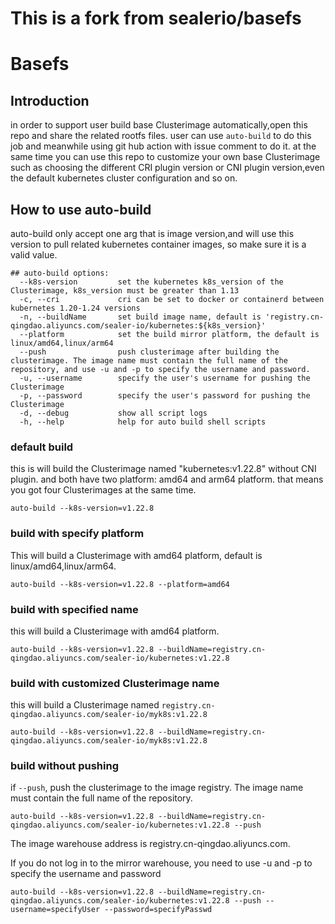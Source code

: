 # This is a fork from sealerio/basefs

# Basefs

## Introduction

in order to support user build base Clusterimage automatically,open this repo and share the related rootfs files. user can
use `auto-build` to do this job and meanwhile using git hub action with issue comment to do it. at the same time you can
use this repo to customize your own base Clusterimage such as choosing the different CRI plugin version or CNI plugin
version,even the default kubernetes cluster configuration and so on.

## How to use auto-build

auto-build only accept one arg that is image version,and will use this version to pull related kubernetes container
images, so make sure it is a valid value.

```shell
## auto-build options:
  --k8s-version         set the kubernetes k8s_version of the Clusterimage, k8s_version must be greater than 1.13
  -c, --cri             cri can be set to docker or containerd between kubernetes 1.20-1.24 versions
  -n, --buildName       set build image name, default is 'registry.cn-qingdao.aliyuncs.com/sealer-io/kubernetes:${k8s_version}'
  --platform            set the build mirror platform, the default is linux/amd64,linux/arm64
  --push                push clusterimage after building the clusterimage. The image name must contain the full name of the repository, and use -u and -p to specify the username and password.
  -u, --username        specify the user's username for pushing the Clusterimage
  -p, --password        specify the user's password for pushing the Clusterimage
  -d, --debug           show all script logs
  -h, --help            help for auto build shell scripts
```

### default build

this is will build the Clusterimage named "kubernetes:v1.22.8" without CNI plugin. and both have two platform: amd64 and
arm64 platform. that means you got four Clusterimages at the same time.

```shell
auto-build --k8s-version=v1.22.8
```

### build with specify platform

This will build a Clusterimage with amd64 platform, default is linux/amd64,linux/arm64.

```shell
auto-build --k8s-version=v1.22.8 --platform=amd64
```

### build with specified name

this will build a Clusterimage with amd64 platform.

```shell
auto-build --k8s-version=v1.22.8 --buildName=registry.cn-qingdao.aliyuncs.com/sealer-io/kubernetes:v1.22.8
```

### build with customized Clusterimage name

this will build a Clusterimage named `registry.cn-qingdao.aliyuncs.com/sealer-io/myk8s:v1.22.8`

```shell
auto-build --k8s-version=v1.22.8 --buildName=registry.cn-qingdao.aliyuncs.com/sealer-io/myk8s:v1.22.8
```

### build without pushing

if `--push`, push the clusterimage to the image registry. The image name must contain the full name of the repository.

```shell
auto-build --k8s-version=v1.22.8 --buildName=registry.cn-qingdao.aliyuncs.com/sealer-io/kubernetes:v1.22.8 --push
```

The image warehouse address is registry.cn-qingdao.aliyuncs.com.

If you do not log in to the mirror warehouse, you need to use -u and -p to specify the username and password

```shell
auto-build --k8s-version=v1.22.8 --buildName=registry.cn-qingdao.aliyuncs.com/sealer-io/kubernetes:v1.22.8 --push --username=specifyUser --password=specifyPasswd
```
